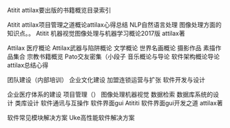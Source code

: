 Atitit attilax要出版的书籍概览目录索引


Atitit attilax项目管理之道概论attilax心得总结
NLP自然语言处理
图像处理方面的知识点。。
Atitit 机器视觉图像处理与机器学习概论2017版 attilax著


Attilax 医疗概论
Attilax武器与陷阱概论
文学概论
世界名画概论 摄影作品 素描作品集合
宗教书籍概览
Pato交友密集（小段子
音乐概论与导论
软件架构概论导论attilax总结心得

团队建设（内部培训）
企业文化建设
加盟连锁运营与扩张
软件开发与设计

企业医疗体系的建设
项目管理（）
图像处理机器视觉
数据检索
数据库系统的设计
类库设计
软件通讯与互操作
软件界面gui  Atititi 软件界面gui开发之道 attilax著

软件常见模块解决方案
Uke高性能软件解决方案





